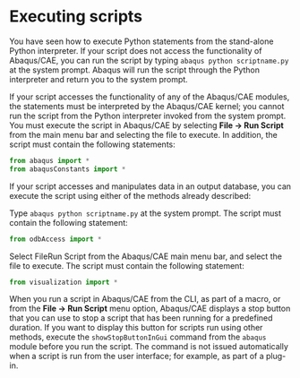 # Executing scripts

You have seen how to execute Python statements from the stand-alone Python interpreter. If your script does not access the functionality of Abaqus/CAE, you can run the script by typing `abaqus python scriptname.py` at the system prompt. Abaqus will run the script through the Python interpreter and return you to the system prompt.

If your script accesses the functionality of any of the Abaqus/CAE modules, the statements must be interpreted by the Abaqus/CAE kernel; you cannot run the script from the Python interpreter invoked from the system prompt. You must execute the script in Abaqus/CAE by selecting **File -> Run Script** from the main menu bar and selecting the file to execute. In addition, the script must contain the following statements:

```python
from abaqus import *
from abaqusConstants import *
```

If your script accesses and manipulates data in an output database, you can execute the script using either of the methods already described:

Type `abaqus python scriptname.py` at the system prompt. The script must contain the following statement:

```python
from odbAccess import *
```

Select FileRun Script from the Abaqus/CAE main menu bar, and select the file to execute. The script must contain the following statement:

```python
from visualization import *
```

When you run a script in Abaqus/CAE from the CLI, as part of a macro, or from the **File -> Run Script** menu option, Abaqus/CAE displays a stop button that you can use to stop a script that has been running for a predefined duration. If you want to display this button for scripts run using other methods, execute the `showStopButtonInGui` command from the `abaqus` module before you run the script. The command is not issued automatically when a script is run from the user interface; for example, as part of a plug-in.
